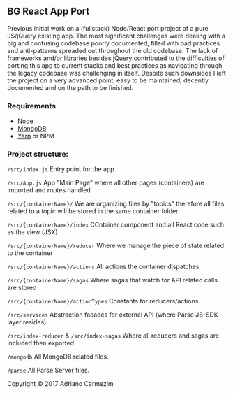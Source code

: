 ## BG React App Port

Previous initial work on a (fullstack) Node/React port project of a pure JS/jQuery existing app. 
The most significant challenges were dealing with a big and confusing codebase poorly documented, filled with bad practices and anti-patterns spreaded out throughout the old codebase. The lack of frameworks and/or libraries besides jQuery contributed
to the difficulties of porting this app to current stacks and best practices as navigating through the legacy codebase was challenging in itself. Despite such downsides I left the project on a very advanced point, easy to be maintained, decently documented and on the path to be finished.

### Requirements

* [Node](https://nodejs.org/en/)
* [MongoDB](https://docs.mongodb.com/manual/installation/#mongodb-community-edition)
* [Yarn](https://yarnpkg.com/lang/en/docs/install/) or NPM

### Project structure:

`/src/index.js` Entry point for the app

`/src/App.js` App "Main Page" where all other pages (containers) are imported and routes handled.

`/src/{containerName}/` We are organizing files by "topics" therefore all files related to
a topic will be stored in the same container folder

`/src/{containerName}/index` CCntainer component and all React code such as the view (JSX)

`/src/{containerName}/reducer` Where we manage the piece of state related to the container

`/src/{containerName}/actions` All actions the container dispatches

`/src/{containerName}/sagas` Where sagas that watch for API related calls are stored

`/src/{containerName}/actionTypes` Constants for reducers/actions


`/src/services`
Abstraction facades for external API (where Parse JS-SDK layer resides).

`/src/index-reducer` & `/src/index-sagas` Where all reducers and sagas are included then exported.

`/mongodb` All MongoDB related files.

`/parse` All Parse Server files.  

Copyright © 2017 Adriano Carmezim
